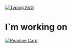 [![Typing SVG](https://readme-typing-svg.herokuapp.com?color=%2336BCF7&lines=Interpreter+and+compiler+developer)](https://git.io/typing-s!vg)

# I`m working on
[![Readme Card](https://github-readme-stats.vercel.app/api/pin/?username=lofinaf&repo=github-readme-stats)](https://github.com/Lofinaf/tpl)
